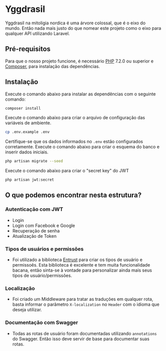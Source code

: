 # Yggdrasil

Yggdrasil na mitoligia nordica é uma árvore colossal, que é o eixo do mundo. Então nada mais justo do que nomear este projeto como o eixo para qualquer API utilizando Laravel.


## Pré-requisitos
Para que o nosso projeto funcione, é necessário [PHP](http://php.net/) 7.2.0 ou superior e [Composer](https://getcomposer.org/), para instalação das dependências.

## Instalação

Execute o comando abaixo para instalar as dependências com o seguinte comando:

```bash
composer install
```

Execute o comando abaixo para criar o arquivo de configuração das variáveis ​​de ambiente.
```bash
cp .env.example .env
```

Certifique-se que os dados informados no `.env` estão configurados corretamente. 
Execute o comando abaixo para criar o esquema do banco e inserir dados iniciais.
```bash
php artisan migrate --seed
```

Execute o comando abaixo para criar o "secret key" do JWT
```bash
php artisan jwt:secret
```

## O que podemos encontrar nesta estrutura?

### Autenticação com JWT
- Login
- Login com Facebook e Google
- Recuperação de senha
- Atualização de Token

### Tipos de usuários e permissões
- Foi utilizado a biblioteca [Entrust](<https://github.com/Zizaco/entrust>) para criar os tipos de usuário e permissoẽs.
Esta biblioteca é excelente e tem muita funcionalidade bacana, então sinta-se à vontade para personalizar ainda mais seus tipos de usuário/permissões.

### Localização
- Foi criado um Middleware para tratar as traduções em qualquer rota, basta informar o parâmetro `X-localization` no `Header` com o idioma que deseja utilizar.

### Documentação com Swagger
- Todas as rotas de usuário foram documentadas utilizando `annotations` do Swagger. Então isso deve servir de base para documentar suas rotas.
